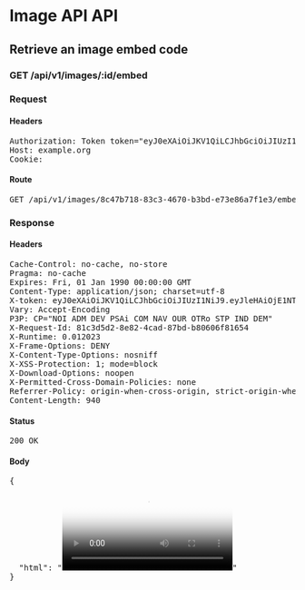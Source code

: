 # Image API API

## Retrieve an image embed code

### GET /api/v1/images/:id/embed
### Request

#### Headers

<pre>Authorization: Token token=&quot;eyJ0eXAiOiJKV1QiLCJhbGciOiJIUzI1NiJ9.eyJleHAiOjE1NTQ3NTk1MzIsImlhdCI6MTU1NDc0NTEzMiwidXNlcl9pZCI6Ijg3YzFjOTQ0LWFlMWEtNDUwNy1iNzVjLTkwM2M2NWIwYjZjOCIsImFiaWxpdGllcyI6eyIwMDEwMDAwMDEyM0JCMTM0Ijp7IkFjY2VzcyI6eyJpbWFnZV9saXN0Ijp0cnVlfX19fQ.wRFnuJCM5LcKNH0NgL_5_8tLxA7iQ5QuYNtCBvh6k8I&quot;
Host: example.org
Cookie: </pre>

#### Route

<pre>GET /api/v1/images/8c47b718-83c3-4670-b3bd-e73e86a7f1e3/embed</pre>

### Response

#### Headers

<pre>Cache-Control: no-cache, no-store
Pragma: no-cache
Expires: Fri, 01 Jan 1990 00:00:00 GMT
Content-Type: application/json; charset=utf-8
X-token: eyJ0eXAiOiJKV1QiLCJhbGciOiJIUzI1NiJ9.eyJleHAiOjE1NTQ3NTk1MzIsImlhdCI6MTU1NDc0NTEzMiwidXNlcl9pZCI6Ijg3YzFjOTQ0LWFlMWEtNDUwNy1iNzVjLTkwM2M2NWIwYjZjOCIsImFiaWxpdGllcyI6eyIwMDEwMDAwMDEyM0JCMTM0Ijp7IkFjY2VzcyI6eyJpbWFnZV9saXN0Ijp0cnVlfX19fQ.wRFnuJCM5LcKNH0NgL_5_8tLxA7iQ5QuYNtCBvh6k8I
Vary: Accept-Encoding
P3P: CP=&quot;NOI ADM DEV PSAi COM NAV OUR OTRo STP IND DEM&quot;
X-Request-Id: 81c3d5d2-8e82-4cad-87bd-b80606f81654
X-Runtime: 0.012023
X-Frame-Options: DENY
X-Content-Type-Options: nosniff
X-XSS-Protection: 1; mode=block
X-Download-Options: noopen
X-Permitted-Cross-Domain-Policies: none
Referrer-Policy: origin-when-cross-origin, strict-origin-when-cross-origin
Content-Length: 940</pre>

#### Status

<pre>200 OK</pre>

#### Body

<pre>{
  "html": "<video autoplay=\"autoplay\" controls=\"controls\" poster=\"https://res.cloudinary.com/sadaasdasd/video/authenticated/s--zABEla6c--/c_fit,h_1920,w_1920/fl_attachment/dpr_auto,q_auto,f_auto/c_fit,h_1000,w_1000/iplggwtcsi2gjybsjg4q.jpg\"><source src=\"https://res.cloudinary.com/sadaasdasd/video/authenticated/s--L9ofyCpV--/c_fit,h_1920,w_1920/fl_attachment/dpr_auto,q_auto,f_auto/c_fit,h_1000,w_1000/iplggwtcsi2gjybsjg4q.webm\" type=\"video/webm\" /><source src=\"https://res.cloudinary.com/sadaasdasd/video/authenticated/s--m7UW5Xo9--/c_fit,h_1920,w_1920/fl_attachment/dpr_auto,q_auto,f_auto/c_fit,h_1000,w_1000/iplggwtcsi2gjybsjg4q.mp4\" type=\"video/mp4\" /><source src=\"https://res.cloudinary.com/sadaasdasd/video/authenticated/s--_-Y-uawl--/c_fit,h_1920,w_1920/fl_attachment/dpr_auto,q_auto,f_auto/c_fit,h_1000,w_1000/iplggwtcsi2gjybsjg4q.ogv\" type=\"video/ogg\" /></video>"
}</pre>
